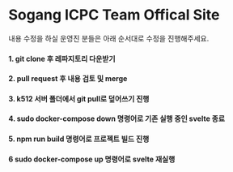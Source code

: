 # Sogang ICPC Team Offical Site

내용 수정을 하실 운영진 분들은 아래 순서대로 수정을 진행해주세요.

#### 1. git clone 후 레파지토리 다운받기
#### 2. pull request 후 내용 검토 및 merge
#### 3. k512 서버 폴더에서 git pull로 덮어쓰기 진행
#### 4. sudo docker-compose down 명령어로 기존 실행 중인 svelte 종료
#### 5. npm run build 명령어로 프로젝트 빌드 진행
#### 6 sudo docker-compose up 명령어로 svelte 재실행
